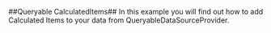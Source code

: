 ##Queryable CalculatedItems##
In this example you will find out how to add Calculated Items to your data from QueryableDataSourceProvider.